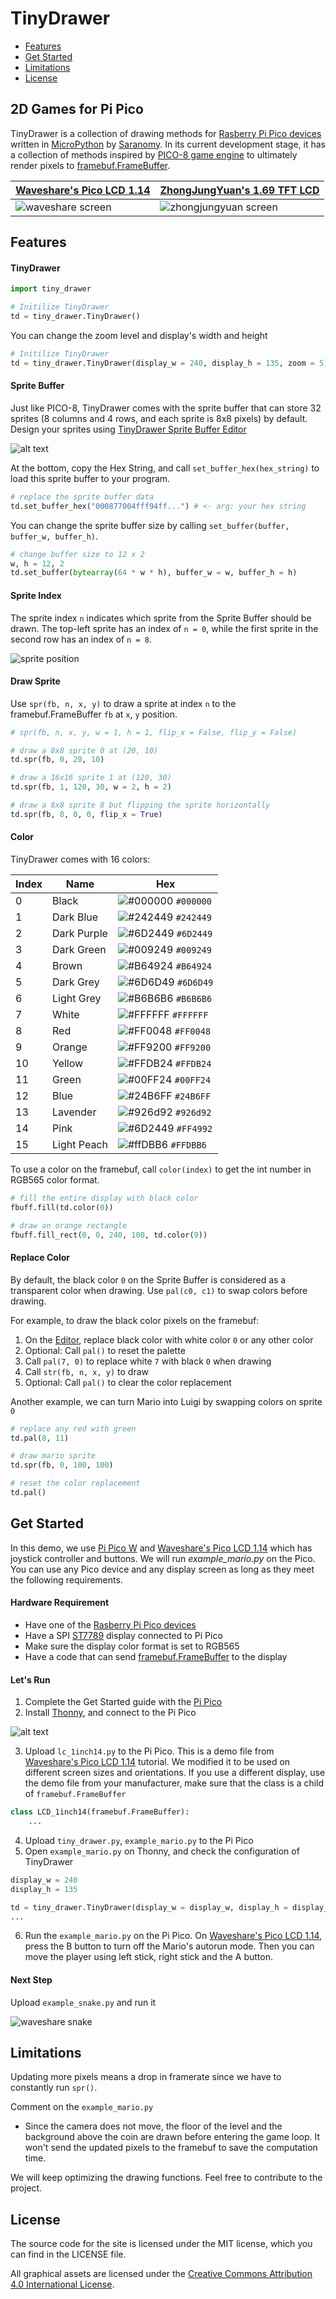 # TinyDrawer

- [Features](#features)
- [Get Started](#get_started)
- [Limitations](#limitations)
- [License](#license)

## 2D Games for Pi Pico
TinyDrawer is a collection of drawing methods for [Rasberry Pi Pico devices](https://www.raspberrypi.com/products/raspberry-pi-pico) written in [MicroPython](https://micropython.org) by [Saranomy](https://github.com/Saranomy). In its current development stage, it has a collection of methods inspired by [PICO-8 game engine](https://www.lexaloffle.com/pico-8.php) to ultimately render pixels to [framebuf.FrameBuffer](https://docs.micropython.org/en/latest/library/framebuf.html).

| [Waveshare's Pico LCD 1.14](https://www.waveshare.com/wiki/Pico-LCD-1.14) | [ZhongJungYuan's 1.69 TFT LCD](https://www.aliexpress.com/i/1005004721706705.html) |
| - | - |
| ![waveshare screen](./images/waveshare_pico_lcd_1_14.gif) | ![zhongjungyuan screen](./images/zjy169s0800tg01.gif) |

<a name="features"></a>

## Features

#### TinyDrawer

```python
import tiny_drawer

# Initilize TinyDrawer
td = tiny_drawer.TinyDrawer()
```

You can change the zoom level and display's width and height

```python
# Initilize TinyDrawer
td = tiny_drawer.TinyDrawer(display_w = 240, display_h = 135, zoom = 5)
```


#### Sprite Buffer
Just like PICO-8, TinyDrawer comes with the sprite buffer that can store 32 sprites (8 columns and 4 rows, and each sprite is 8x8 pixels) by default. Design your sprites using [TinyDrawer Sprite Buffer Editor](https://html-preview.github.io/?url=https://github.com/saranomy/tinydrawer/blob/master/editor.html)

![alt text](./images/editor.png)

At the bottom, copy the Hex String, and call `set_buffer_hex(hex_string)` to load this sprite buffer to your program.

```python
# replace the sprite buffer data
td.set_buffer_hex("000877004fff94ff...") # <- arg: your hex string
```

You can change the sprite buffer size by calling `set_buffer(buffer, buffer_w, buffer_h)`.

```python
# change buffer size to 12 x 2
w, h = 12, 2
td.set_buffer(bytearray(64 * w * h), buffer_w = w, buffer_h = h)
```

#### Sprite Index

The sprite index `n` indicates which sprite from the Sprite Buffer should be drawn. The top-left sprite has an index of `n = 0`, while the first sprite in the second row has an index of `n = 8`.

![sprite position](./images/sprites.png)

#### Draw Sprite

Use `spr(fb, n, x, y)` to draw a sprite at index `n` to the framebuf.FrameBuffer `fb` at `x`, `y` position.

```python
# spr(fb, n, x, y, w = 1, h = 1, flip_x = False, flip_y = False)

# draw a 8x8 sprite 0 at (20, 10)
td.spr(fb, 0, 20, 10)

# draw a 16x16 sprite 1 at (120, 30)
td.spr(fb, 1, 120, 30, w = 2, h = 2)

# draw a 8x8 sprite 8 but flipping the sprite horizontally
td.spr(fb, 8, 0, 0, flip_x = True)
```

#### Color
TinyDrawer comes with 16 colors:

| Index | Name | Hex |
| - | - | - |
| 0 | Black | ![#000000](https://via.placeholder.com/15/000000/000000?text=+) `#000000` |
| 1 | Dark Blue | ![#242449](https://via.placeholder.com/15/242449/000000?text=+) `#242449` |
| 2 | Dark Purple | ![#6D2449](https://via.placeholder.com/15/6D2449/000000?text=+) `#6D2449` |
| 3 | Dark Green | ![#009249](https://via.placeholder.com/15/009249/000000?text=+) `#009249` |
| 4 | Brown | ![#B64924](https://via.placeholder.com/15/B64924/000000?text=+) `#B64924` |
| 5 | Dark Grey | ![#6D6D49](https://via.placeholder.com/15/6D6D49/000000?text=+) `#6D6D49` |
| 6 | Light Grey | ![#B6B6B6](https://via.placeholder.com/15/B6B6B6/000000?text=+) `#B6B6B6` |
| 7 | White | ![#FFFFFF](https://via.placeholder.com/15/FFFFFF/000000?text=+) `#FFFFFF` |
| 8 | Red | ![#FF0048](https://via.placeholder.com/15/FF0048/000000?text=+) `#FF0048` |
| 9 | Orange | ![#FF9200](https://via.placeholder.com/15/FF9200/000000?text=+) `#FF9200` |
| 10 | Yellow | ![#FFDB24](https://via.placeholder.com/15/FFDB24/000000?text=+) `#FFDB24` |
| 11 | Green | ![#00FF24](https://via.placeholder.com/15/00FF24/000000?text=+) `#00FF24` |
| 12 | Blue | ![#24B6FF](https://via.placeholder.com/15/24B6FF/000000?text=+) `#24B6FF` |
| 13 | Lavender | ![#926d92](https://via.placeholder.com/15/926d92/000000?text=+) `#926d92` |
| 14 | Pink | ![#6D2449](https://via.placeholder.com/15/6D2449/000000?text=+) `#FF4992` |
| 15 | Light Peach | ![#ffDBB6](https://via.placeholder.com/15/ffDBB6/000000?text=+) `#FFDBB6` |

To use a color on the framebuf, call `color(index)` to get the int number in RGB565 color format.

```python
# fill the entire display with black color
fbuff.fill(td.color(0))

# draw an orange rectangle
fbuff.fill_rect(0, 0, 240, 100, td.color(9))
```

#### Replace Color

By default, the black color `0` on the Sprite Buffer is considered as a transparent color when drawing. Use `pal(c0, c1)` to swap colors before drawing.

For example, to draw the black color pixels on the framebuf:
1. On the [Editor](https://html-preview.github.io/?url=https://github.com/saranomy/tinydrawer/blob/master/editor.html), replace black color with white color `0` or any other color
2. Optional: Call `pal()` to reset the palette
3. Call `pal(7, 0)` to replace white `7` with black `0` when drawing
4. Call `str(fb, n, x, y)` to draw
5. Optional: Call `pal()` to clear the color replacement

Another example, we can turn Mario into Luigi by swapping colors on sprite `0`

```python
# replace any red with green
td.pal(8, 11) 

# draw mario sprite
td.spr(fb, 0, 100, 100)

# reset the color replacement
td.pal()
```

<a name="get_started"></a>

## Get Started

In this demo, we use [Pi Pico W](https://www.pishop.ca/product/raspberry-pi-pico-w/) and [Waveshare's Pico LCD 1.14](https://www.pishop.ca/product/1-14inch-lcd-display-module-for-raspberry-pi-pico-65k-colors-240-135-spi/) which has joystick controller and buttons. We will run *example_mario.py* on the Pico. You can use any Pico device and any display screen as long as they meet the following requirements.

#### Hardware Requirement
- Have one of the [Rasberry Pi Pico devices](https://www.raspberrypi.com/products/raspberry-pi-pico)
- Have a SPI [ST7789](https://newhavendisplay.com/content/datasheets/ST7789V.pdf) display connected to Pi Pico
- Make sure the display color format is set to RGB565
- Have a code that can send [framebuf.FrameBuffer](https://docs.micropython.org/en/latest/library/framebuf.html) to the display


#### Let's Run

1. Complete the Get Started guide with the [Pi Pico](https://projects.raspberrypi.org/en/projects/getting-started-with-the-pico)
2. Install [Thonny](https://thonny.org/), and connect to the Pi Pico

![alt text](./images/thonny.png)

3. Upload `lc_1inch14.py` to the Pi Pico. This is a demo file from [Waveshare's Pico LCD 1.14](https://www.waveshare.com/wiki/Pico-LCD-1.14) tutorial. We modified it to be used on different screen sizes and orientations. If you use a different display, use the demo file from your manufacturer, make sure that the class is a child of `framebuf.FrameBuffer`

```python
class LCD_1inch14(framebuf.FrameBuffer):
    ...
```

4. Upload `tiny_drawer.py`, `example_mario.py` to the Pi Pico
5. Open `example_mario.py` on Thonny, and check the configuration of TinyDrawer

```python
display_w = 240
display_h = 135

td = tiny_drawer.TinyDrawer(display_w = display_w, display_h = display_h)
...
```

6. Run the `example_mario.py` on the Pi Pico. On [Waveshare's Pico LCD 1.14](https://www.waveshare.com/wiki/Pico-LCD-1.14), press the B button to turn off the Mario's autorun mode. Then you can move the player using left stick, right stick and the A button.

#### Next Step
Upload `example_snake.py` and run it

![waveshare snake](./images/snake_on_lcd_1_14.gif)


<a name="license"></a>

## Limitations

Updating more pixels means a drop in framerate since we have to constantly run `spr()`. 

Comment on the `example_mario.py`
- Since the camera does not move, the floor of the level and the background above the coin are drawn before entering the game loop. It won't send the updated pixels to the framebuf to save the computation time.

We will keep optimizing the drawing functions. Feel free to contribute to the project.

<a name="license"></a>

## License

The source code for the site is licensed under the MIT license, which you can find in the LICENSE file.

All graphical assets are licensed under the [Creative Commons Attribution 4.0 International License](https://creativecommons.org/licenses/by/4.0).